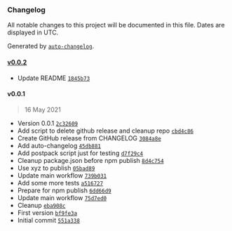 ### Changelog

All notable changes to this project will be documented in this file. Dates are displayed in UTC.

Generated by [`auto-changelog`](https://github.com/CookPete/auto-changelog).

#### [v0.0.2](https://github.com/jackdbd/eleventy-plugin-embed-cloudinary/compare/v0.0.1...v0.0.2)

- Update README [`1845b73`](https://github.com/jackdbd/eleventy-plugin-embed-cloudinary/commit/1845b73422596ac3fee4cccc484514c2a84d3e4e)

#### v0.0.1

> 16 May 2021

- Version 0.0.1 [`2c32609`](https://github.com/jackdbd/eleventy-plugin-embed-cloudinary/commit/2c326095f4182072ca2b066a20298263dfeb0e2a)
- Add script to delete github release and cleanup repo [`cbd4c86`](https://github.com/jackdbd/eleventy-plugin-embed-cloudinary/commit/cbd4c86b8740d22f42b6d6b78b24514dfb65d2a6)
- Create GitHub release from CHANGELOG [`3084a8e`](https://github.com/jackdbd/eleventy-plugin-embed-cloudinary/commit/3084a8e8d8df42949b727a0b8ee94c7d871c610d)
- Add auto-changelog [`45db881`](https://github.com/jackdbd/eleventy-plugin-embed-cloudinary/commit/45db8819331a08c728a552b8fd7121fb5b4ba6d7)
- Add postpack script just for testing [`d7f29c4`](https://github.com/jackdbd/eleventy-plugin-embed-cloudinary/commit/d7f29c4ed2cd2d48c696e209953246b4b0ed337e)
- Cleanup package.json before npm publish [`8d4c754`](https://github.com/jackdbd/eleventy-plugin-embed-cloudinary/commit/8d4c7548da1f62e73b4661b6fa7b12fa56983f6a)
- Use xyz to publish [`05bad89`](https://github.com/jackdbd/eleventy-plugin-embed-cloudinary/commit/05bad89ae44c677bc6a36835dc077eabaf53c9c7)
- Update main workflow [`739b031`](https://github.com/jackdbd/eleventy-plugin-embed-cloudinary/commit/739b0318298d92bae8d1e9119788fffe6854d445)
- Add some more tests [`a516727`](https://github.com/jackdbd/eleventy-plugin-embed-cloudinary/commit/a516727cc0f13252999fcc0f8bc8ba239f30511a)
- Prepare for npm publish [`6dd66d9`](https://github.com/jackdbd/eleventy-plugin-embed-cloudinary/commit/6dd66d92a4c6a5c19d6f7c58597c5df4c2233790)
- Update main workflow [`75d7ed0`](https://github.com/jackdbd/eleventy-plugin-embed-cloudinary/commit/75d7ed0598964a44c188f5df8fd0300bd054fde5)
- Cleanup [`eba908c`](https://github.com/jackdbd/eleventy-plugin-embed-cloudinary/commit/eba908c6c2a357284bab34efff6981fa08b45404)
- First version [`bf9fe3a`](https://github.com/jackdbd/eleventy-plugin-embed-cloudinary/commit/bf9fe3a77938fd1c9409458c06dcef4fd3b364b3)
- Initial commit [`551a338`](https://github.com/jackdbd/eleventy-plugin-embed-cloudinary/commit/551a3386d87bfd741dbbebec8da35c7d94f488be)
